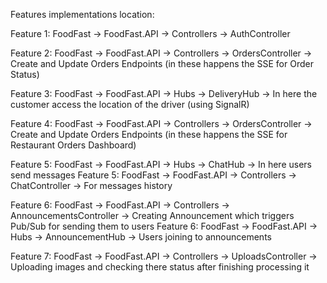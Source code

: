 Features implementations location:

Feature 1: FoodFast -> FoodFast.API -> Controllers -> AuthController

Feature 2: FoodFast -> FoodFast.API -> Controllers -> OrdersController -> Create and Update Orders Endpoints (in these happens the SSE for Order Status)

Feature 3: FoodFast -> FoodFast.API -> Hubs -> DeliveryHub -> In here the customer access the location of the driver (using SignalR)

Feature 4: FoodFast -> FoodFast.API -> Controllers -> OrdersController -> Create and Update Orders Endpoints (in these happens the SSE for Restaurant Orders Dashboard)

Feature 5: FoodFast -> FoodFast.API -> Hubs -> ChatHub -> In here users send messages
Feature 5: FoodFast -> FoodFast.API -> Controllers -> ChatController -> For messages history

Feature 6: FoodFast -> FoodFast.API -> Controllers -> AnnouncementsController -> Creating Announcement which triggers Pub/Sub for sending them to users
Feature 6: FoodFast -> FoodFast.API -> Hubs -> AnnouncementHub -> Users joining to announcements

Feature 7: FoodFast -> FoodFast.API -> Controllers -> UploadsController -> Uploading images and checking there status after finishing processing it
